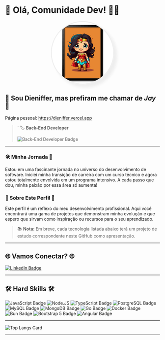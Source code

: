 

# 👋 Olá, Comunidade Dev! 👩‍💻

<p align="center">
  <img src="images/image.png" alt="Dieniffer" width="200" style="border-radius:50%; border:3px solid #EFEFEF;box-shadow:10px 10px 10px #EEE;">
</p>

## 🌟 Sou Dieniffer, mas prefiram me chamar de *Jay* 🌟

Página pessoal: https://dieniffer.vercel.app

>  ` 
> 🏷️ **Back-End Developer**
> 
> ![Back-End Developer Badge](https://img.shields.io/badge/Back--End%20Developer-100000?style=for-the-badge&logo=ko-fi&logoColor=white)

---

### 🛠 Minha Jornada 🚀

Estou em uma fascinante jornada no universo do desenvolvimento de software. Iniciei minha transição de carreira com um curso técnico e agora estou totalmente envolvida em um programa intensivo. A cada passo que dou, minha paixão por essa área só aumenta!

### 🌱 Sobre Este Perfil 🌱

Este perfil é um reflexo do meu desenvolvimento profissional. Aqui você encontrará uma gama de projetos que demonstram minha evolução e que espero que sirvam como inspiração ou recursos para o seu aprendizado.

> 📚 **Nota:** Em breve, cada tecnologia listada abaixo terá um projeto de estudo correspondente neste GitHub como apresentação.

---

## 🌐 Vamos Conectar? 🌐

[![LinkedIn Badge](https://img.shields.io/badge/LinkedIn-0077B5?style=for-the-badge&logo=linkedin&logoColor=white)](https://www.linkedin.com/in/dieniffer-lsilva/)

---

## 🛠 Hard Skills 🛠

![JavaScript Badge](https://img.shields.io/badge/JavaScript-323330?style=for-the-badge&logo=javascript&logoColor=F7DF1E)
![Node.JS](https://img.shields.io/badge/Node%20js-339933?style=for-the-badge&logo=nodedotjs&logoColor=white)
![TypeScript Badge](https://img.shields.io/badge/TypeScript-007ACC?style=for-the-badge&logo=typescript&logoColor=white)
![PostgreSQL Badge](https://img.shields.io/badge/PostgreSQL-316192?style=for-the-badge&logo=postgresql&logoColor=white)
![MySQL Badge](https://img.shields.io/badge/MySQL-005C84?style=for-the-badge&logo=mysql&logoColor=white)
![MongoDB Badge](https://img.shields.io/badge/MongoDB-47A248?style=for-the-badge&logo=mongodb&logoColor=white)
![Go Badge](https://img.shields.io/badge/Go-00ADD8?style=for-the-badge&logo=go&logoColor=white)
![Docker Badge](https://img.shields.io/badge/Docker-2496ED?style=for-the-badge&logo=docker&logoColor=white)
![Bun Badge](https://img.shields.io/badge/Bun-F37626?style=for-the-badge&logo=bun&logoColor=white)
![Bootstrap 5 Badge](https://img.shields.io/badge/Bootstrap5-7952B3?style=for-the-badge&logo=bootstrap&logoColor=white)
![Angular Badge](https://img.shields.io/badge/Angular-DD0031?style=for-the-badge&logo=angular&logoColor=white)

---

![Top Langs Card](https://github-readme-stats.vercel.app/api/top-langs/?username=dienifferS)

---